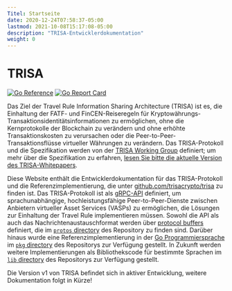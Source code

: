 ```yaml
---
Titel: Startseite
date: 2020-12-24T07:58:37-05:00
lastmod: 2021-10-08T15:17:08-05:00
description: "TRISA-Entwicklerdokumentation"
weight: 0
---
```


# TRISA

[![Go Reference](https://pkg.go.dev/badge/github.com/trisacrypto/testnet/pkg.svg)](https://pkg.go.dev/github.com/trisacrypto/testnet/pkg)
[![Go Report Card](https://goreportcard.com/badge/github.com/trisacrypto/trisa)](https://goreportcard.com/report/github.com/trisacrypto/trisa)

Das Ziel der Travel Rule Information Sharing Architecture (TRISA) ist es, die Einhaltung der FATF- und FinCEN-Reiseregeln für Kryptowährungs-Transaktionsidentitätsinformationen zu ermöglichen, ohne die Kernprotokolle der Blockchain zu verändern und ohne erhöhte Transaktionskosten zu verursachen oder die Peer-to-Peer-Transaktionsflüsse virtueller Währungen zu verändern. Das TRISA-Protokoll und die Spezifikation werden von der [TRISA Working Group](https://trisa.io) definiert; um mehr über die Spezifikation zu erfahren, [lesen Sie bitte die aktuelle Version des TRISA-Whitepapers](https://trisa.io/trisa-whitepaper/).

Diese Website enthält die Entwicklerdokumentation für das TRISA-Protokoll und die Referenzimplementierung, die unter [github.com/trisacrypto/trisa](https://github.com/trisacrypto/trisa) zu finden ist. Das TRISA-Protokoll ist als [gRPC-API](https://grpc.io/) definiert, um sprachunabhängige, hochleistungsfähige Peer-to-Peer-Dienste zwischen Anbietern virtueller Asset Services (VASPs) zu ermöglichen, die Lösungen zur Einhaltung der Travel Rule implementieren müssen. Sowohl die API als auch das Nachrichtenaustauschformat werden über [protocol buffers](https://developers.google.com/protocol-buffers) definiert, die im [`protos` directory](https://github.com/trisacrypto/trisa/tree/main/proto) des Repository zu finden sind. Darüber hinaus wurde eine Referenzimplementierung in der [Go Programmiersprache](https://golang.org/) im [`pkg` directory](https://github.com/trisacrypto/trisa/tree/main/proto) des Repositorys zur Verfügung gestellt. In Zukunft werden weitere Implementierungen als Bibliothekscode für bestimmte Sprachen im [`lib` directory](https://github.com/trisacrypto/trisa/tree/main/lib) des Repositorys zur Verfügung gestellt.

Die Version v1 von TRISA befindet sich in aktiver Entwicklung, weitere Dokumentation folgt in Kürze!

